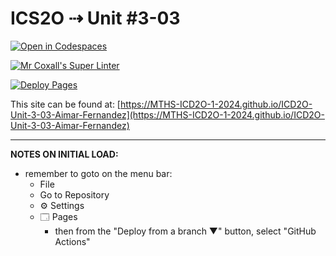 # ICS2O ⇢ Unit #3-03

[![Open in Codespaces](https://classroom.github.com/assets/launch-codespace-2972f46106e565e64193e422d61a12cf1da4916b45550586e14ef0a7c637dd04.svg)](https://classroom.github.com/open-in-codespaces?assignment_repo_id=18960746)

[![Mr Coxall's Super Linter](https://github.com/MTHS-ICD2O-1-2024/ICD2O-Unit-3-03-Aimar-Fernandez/workflows/Mr%20Coxall's%20Super%20Linter/badge.svg)](https://github.com/MTHS-ICD2O-1-2024/ICD2O-Unit-3-03-Aimar-Fernandez/actions)

[![Deploy Pages](https://github.com/MTHS-ICD2O-1-2024/ICD2O-Unit-3-03-Aimar-Fernandez/workflows/Deploy%20Pages/badge.svg)](https://github.com/MTHS-ICD2O-1-2024/ICD2O-Unit-3-03-Aimar-Fernandez/actions)

This site can be found at: [https://MTHS-ICD2O-1-2024.github.io/ICD2O-Unit-3-03-Aimar-Fernandez](https://MTHS-ICD2O-1-2024.github.io/ICD2O-Unit-3-03-Aimar-Fernandez)

---

**NOTES ON INITIAL LOAD:**
- remember to goto on the menu bar:
  - File
  - Go to Repository
  - ⚙ Settings
  - 🗔 Pages
    - then from the "Deploy from a branch ▼" button, select "GitHub Actions"

